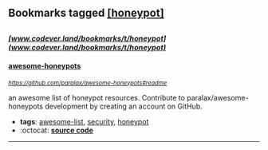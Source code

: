 ## Bookmarks tagged [[honeypot]](https://www.codever.land/search?q=[honeypot])

_<sup><sup>[www.codever.land/bookmarks/t/honeypot](www.codever.land/bookmarks/t/honeypot)</sup></sup>_
---
#### [awesome-honeypots](https://github.com/paralax/awesome-honeypots#readme)
_<sup>https://github.com/paralax/awesome-honeypots#readme</sup>_

an awesome list of honeypot resources. Contribute to paralax/awesome-honeypots development by creating an account on GitHub.
* **tags**: [awesome-list](../tagged/awesome-list.md), [security](../tagged/security.md), [honeypot](../tagged/honeypot.md)
* :octocat: **[source code](https://github.com/paralax/awesome-honeypots#readme)**
---
